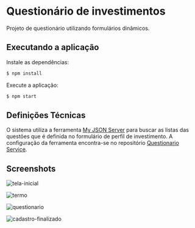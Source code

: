 # Questionário de investimentos

Projeto de questionário utilizando formulários dinâmicos.

## Executando a aplicação

Instale as dependências:
```bash
$ npm install
```

Execute a aplicação:
```bash
$ npm start
```
## Definições Técnicas

O sistema utiliza a ferramenta [My JSON Server](https://my-json-server.typicode.com/) para buscar as listas das questões que é definida no formulário de perfil de investimento. A configuração da ferramenta encontra-se no repositório [Questionario Service](https://github.com/ccaiqueez/questionario-service).

## Screenshots
![tela-inicial](https://user-images.githubusercontent.com/32864617/118342277-10fffb80-b4f9-11eb-8f11-98db62844231.png)

![termo](https://user-images.githubusercontent.com/32864617/118342303-27a65280-b4f9-11eb-9e55-d7ef2789d276.png)

![questionario](https://user-images.githubusercontent.com/32864617/118342311-2f65f700-b4f9-11eb-820b-62d9c13a8301.png)

![cadastro-finalizado](https://user-images.githubusercontent.com/32864617/118342452-d6e32980-b4f9-11eb-823d-f825e43e7b07.png)
